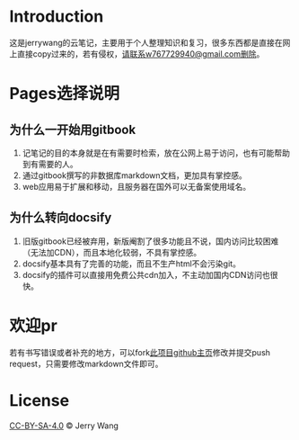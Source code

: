 # Introduction

这是jerrywang的云笔记，主要用于个人整理知识和复习，很多东西都是直接在网上直接copy过来的，若有侵权，请联系w767729940@gmail.com删除。

# Pages选择说明

## 为什么一开始用gitbook

1. 记笔记的目的本身就是在有需要时检索，放在公网上易于访问，也有可能帮助到有需要的人。
2. 通过gitbook撰写的非数据库markdown文档，更加具有掌控感。
3. web应用易于扩展和移动，且服务器在国外可以无备案使用域名。

## 为什么转向docsify

1. 旧版gitbook已经被弃用，新版阉割了很多功能且不说，国内访问比较困难（无法加CDN），而且本地化较弱，不具有掌控感。
2. docsify基本具有了完善的功能，而且不生产html不会污染git。
3. docsify的插件可以直接用免费公共cdn加入，不主动加国内CDN访问也很快。

# 欢迎pr

若有书写错误或者补充的地方，可以fork[此项目github主页](https://github.com/Jerrywang959/jerrywang_note)修改并提交push request，只需要修改markdown文件即可。

# License

[CC-BY-SA-4.0](https://github.com/Jerrywang959/jerrywang_note/blob/master/LICENSE) © Jerry Wang

